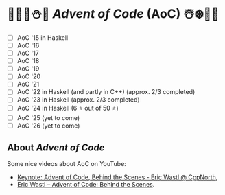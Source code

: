 # 🦌🎅🏻⛄🎁 *Advent of Code* (AoC) ☃️❄️🤶🎄
- [ ] AoC '15 in Haskell
- [ ] AoC '16
- [ ] AoC '17
- [ ] AoC '18
- [ ] AoC '19
- [ ] AoC '20
- [ ] AoC '21
- [ ] AoC '22 in Haskell (and partly in C++) (approx. 2/3 completed)
- [ ] AoC '23 in Haskell (approx. 2/3 completed)
- [ ] AoC '24 in Haskell (6 ⭐ out of 50 ⭐)
- [ ] AoC '25 (yet to come)
- [ ] AoC '26 (yet to come)

## About *Advent of Code*
Some nice videos about AoC on YouTube:
- [Keynote: Advent of Code, Behind the Scenes - Eric Wastl @ CppNorth](https://www.youtube.com/watch?v=uZ8DcbhojOw),
- [Eric Wastl – Advent of Code: Behind the Scenes](https://www.youtube.com/watch?v=_oNOTknRTSU).
